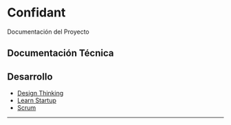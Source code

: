 # Confidant

Documentación del Proyecto

## Documentación Técnica

## Desarrollo

* [Design Thinking](./Documentacion-Desarrollo/DesignThinking.md)
* [Learn Startup](./Documentacion-Desarrollo/LearnStartup.md)
* [Scrum](./Documentacion-Desarrollo/Scrum.md)

---
